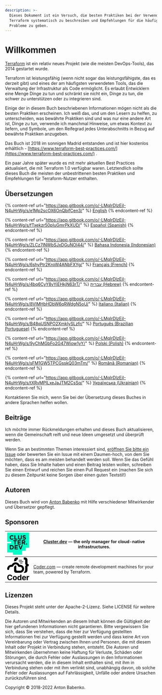 ```yaml
---
description: >-
  Dieses Dokument ist ein Versuch, die besten Praktiken bei der Verwendung von
  Terraform systematisch zu beschreiben und Empfehlungen für die häufigsten
  Probleme zu geben.
---
```


# Willkommen

[Terraform](https://www.terraform.io/) ist ein relativ neues Projekt (wie die meisten DevOps-Tools), das 2014 gestartet wurde.

Terraform ist leistungsfähig (wenn nicht sogar das leistungsfähigste, das es derzeit gibt) und eines der am häufigsten verwendeten Tools, das die Verwaltung der Infrastruktur als Code ermöglicht. Es erlaubt Entwicklern eine Menge Dinge zu tun und schränkt sie nicht ein, Dinge zu tun, die schwer zu unterstützen oder zu integrieren sind.

Einige der in diesem Buch beschriebenen Informationen mögen nicht als die besten Praktiken erscheinen. Ich weiß das, und um den Lesern zu helfen, zu unterscheiden, was bewährte Praktiken sind und was nur eine andere Art ist, Dinge zu tun, verwende ich manchmal Hinweise, um etwas Kontext zu liefern, und Symbole, um den Reifegrad jedes Unterabschnitts in Bezug auf bewährte Praktiken anzugeben.

Das Buch ist 2018 im sonnigen Madrid entstanden und ist hier kostenlos erhältlich - [https://www.terraform-best-practices.com/](https://www.terraform-best-practices.com/) .

Ein paar Jahre später wurde es mit mehr aktuellen Best Practices aktualisiert, die mit Terraform 1.0 verfügbar waren. Letztendlich sollte dieses Buch die meisten der unbestrittenen besten Praktiken und Empfehlungen für Terraform-Nutzer enthalten.

## Übersetzungen

{% content-ref url="https://app.gitbook.com/o/-LMqIrDlzEiI-N4uHrWg/s/e1Mp2scOX6OnQbifCen3/" %}
[English](https://app.gitbook.com/o/-LMqIrDlzEiI-N4uHrWg/s/e1Mp2scOX6OnQbifCen3/)
{% endcontent-ref %}

{% content-ref url="https://app.gitbook.com/o/-LMqIrDlzEiI-N4uHrWg/s/fTxekzr50pIuGmrPkXUD/" %}
[Español (Spanish)](https://app.gitbook.com/o/-LMqIrDlzEiI-N4uHrWg/s/fTxekzr50pIuGmrPkXUD/)
{% endcontent-ref %}

{% content-ref url="https://app.gitbook.com/o/-LMqIrDlzEiI-N4uHrWg/s/ZLCz7lNWbSJxDGuNOI44/" %}
[Bahasa Indonesia (Indonesian)](https://app.gitbook.com/o/-LMqIrDlzEiI-N4uHrWg/s/ZLCz7lNWbSJxDGuNOI44/)
{% endcontent-ref %}

{% content-ref url="https://app.gitbook.com/o/-LMqIrDlzEiI-N4uHrWg/s/6shyPtr2KrqW4ANbFXYg/" %}
[Français (French)](https://app.gitbook.com/o/-LMqIrDlzEiI-N4uHrWg/s/6shyPtr2KrqW4ANbFXYg/)
{% endcontent-ref %}

{% content-ref url="https://app.gitbook.com/o/-LMqIrDlzEiI-N4uHrWg/s/4bq6CyY8vYiEHkjN63rT/" %}
[עברית (Hebrew)](https://app.gitbook.com/o/-LMqIrDlzEiI-N4uHrWg/s/4bq6CyY8vYiEHkjN63rT/)
{% endcontent-ref %}

{% content-ref url="https://app.gitbook.com/o/-LMqIrDlzEiI-N4uHrWg/s/8VlMHbHDbW6qRWdgN5oU/" %}
[Italiano (Italian)](https://app.gitbook.com/o/-LMqIrDlzEiI-N4uHrWg/s/8VlMHbHDbW6qRWdgN5oU/)
{% endcontent-ref %}

{% content-ref url="https://app.gitbook.com/o/-LMqIrDlzEiI-N4uHrWg/s/B48qUSNPO2XmkIySLzfr/" %}
[Português (Brazilian Portuguese)](https://app.gitbook.com/o/-LMqIrDlzEiI-N4uHrWg/s/B48qUSNPO2XmkIySLzfr/)
{% endcontent-ref %}

{% content-ref url="https://app.gitbook.com/o/-LMqIrDlzEiI-N4uHrWg/s/9yChMGbFo2G47Wiow1yY/" %}
[Polski (Polish)](https://app.gitbook.com/o/-LMqIrDlzEiI-N4uHrWg/s/9yChMGbFo2G47Wiow1yY/)
{% endcontent-ref %}

{% content-ref url="https://app.gitbook.com/o/-LMqIrDlzEiI-N4uHrWg/s/sFM1GW5TPCGsskQ03mTm/" %}
[Română (Romanian)](https://app.gitbook.com/o/-LMqIrDlzEiI-N4uHrWg/s/sFM1GW5TPCGsskQ03mTm/)
{% endcontent-ref %}

{% content-ref url="https://app.gitbook.com/o/-LMqIrDlzEiI-N4uHrWg/s/tXRvMPILxeJaJTM2CsSq/" %}
[Українська (Ukrainian)](https://app.gitbook.com/o/-LMqIrDlzEiI-N4uHrWg/s/tXRvMPILxeJaJTM2CsSq/)
{% endcontent-ref %}

Kontaktieren Sie mich, wenn Sie bei der Übersetzung dieses Buches in andere Sprachen helfen wollen.

## Beiträge

Ich möchte immer Rückmeldungen erhalten und dieses Buch aktualisieren, wenn die Gemeinschaft reift und neue Ideen umgesetzt und überprüft werden.

Wenn Sie an bestimmten Themen interessiert sind, [eröffnen Sie bitte ein Issue](https://github.com/antonbabenko/terraform-best-practices/issues) oder bewerten Sie ein Issue mit einem Daumen-hoch, von dem Sie möchten, dass es am meisten behandelt werden soll. Wenn Sie das Gefühl haben, dass Sie Inhalte haben und einen Beitrag leisten wollen, schreiben Sie einen Entwurf und reichen Sie einen Pull Request ein (machen Sie sich zu diesem Zeitpunkt keine Sorgen über einen guten Textstil!)

## Autoren

Dieses Buch wird von [Anton Babenko](https://github.com/antonbabenko) mit Hilfe verschiedener Mitwirkender und Übersetzer gepflegt.

## Sponsoren

| [<img src=".gitbook/assets/cluster-dev-logo-site.png" alt="" data-size="original">](https://cluster.dev/) | [Cluster.dev](http://cluster.dev/) — the only manager for cloud-native infrastructures.                  |
| --------------------------------------------------------------------------------------------------------- | -------------------------------------------------------------------------------------------------------- |
| [![](.gitbook/assets/coder-logo-for-sponsor.png)](http://coder.com/)                                      | [Coder.com](http://coder.com/) — create remote development machines for your team, powered by Terraform. |

## Lizenzen

Dieses Projekt steht unter der Apache-2-Lizenz. Siehe LICENSE für weitere Details.

Die Autoren und Mitwirkenden an diesem Inhalt können die Gültigkeit der hier gefundenen Informationen nicht garantieren. Bitte vergewissern Sie sich, dass Sie verstehen, dass die hier zur Verfügung gestellten Informationen frei zur Verfügung gestellt werden und dass keine Art von Vereinbarung oder Vertrag zwischen Ihnen und Personen, die mit diesem Inhalt oder Projekt in Verbindung stehen, entsteht. Die Autoren und Mitwirkenden übernehmen keine Haftung für Verluste, Schäden oder Störungen, die durch Fehler oder Auslassungen in den Informationen verursacht werden, die in diesem Inhalt enthalten sind, mit ihm in Verbindung stehen oder mit ihm verlinkt sind, unabhängig davon, ob solche Fehler oder Auslassungen auf Fahrlässigkeit, Unfälle oder andere Ursachen zurückzuführen sind.

Copyright © 2018-2022 Anton Babenko.
